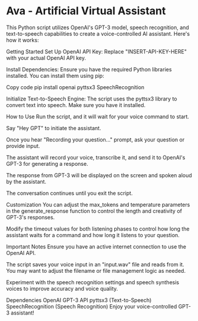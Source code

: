 # Ava - Artificial Virtual Assistant	
This Python script utilizes OpenAI's GPT-3 model, speech recognition, and text-to-speech capabilities to create a voice-controlled AI assistant. Here's how it works:

Getting Started
Set Up OpenAI API Key: Replace "INSERT-API-KEY-HERE" with your actual OpenAI API key.

Install Dependencies: Ensure you have the required Python libraries installed. You can install them using pip:

Copy code
pip install openai pyttsx3 SpeechRecognition

Initialize Text-to-Speech Engine: The script uses the pyttsx3 library to convert text into speech. Make sure you have it installed.

How to Use
Run the script, and it will wait for your voice command to start.

Say "Hey GPT" to initiate the assistant.

Once you hear "Recording your question..." prompt, ask your question or provide input.

The assistant will record your voice, transcribe it, and send it to OpenAI's GPT-3 for generating a response.

The response from GPT-3 will be displayed on the screen and spoken aloud by the assistant.

The conversation continues until you exit the script.

Customization
You can adjust the max_tokens and temperature parameters in the generate_response function to control the length and creativity of GPT-3's responses.

Modify the timeout values for both listening phases to control how long the assistant waits for a command and how long it listens to your question.

Important Notes
Ensure you have an active internet connection to use the OpenAI API.

The script saves your voice input in an "input.wav" file and reads from it. You may want to adjust the filename or file management logic as needed.

Experiment with the speech recognition settings and speech synthesis voices to improve accuracy and voice quality.

Dependencies
OpenAI GPT-3 API
pyttsx3 (Text-to-Speech)
SpeechRecognition (Speech Recognition)
Enjoy your voice-controlled GPT-3 assistant!
